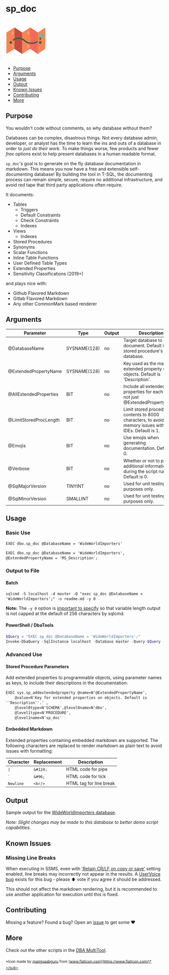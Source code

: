 # sp_doc

![sp_doc map logo](assets/map.png "sp_doc map logo")

* [Purpose](#purpose)
* [Arguments](#arguments)
* [Usage](#usage)
* [Output](#output)
* [Known Issues](#known-issues)
* [Contributing](#contributing)
* [More](#more)

## Purpose

You wouldn't code without comments, so why database without them?

Databases can be complex, disastrous things. Not every database admin,
developer, or analyst has the time to learn the ins and outs of a database
in order to *just do their work*. To make things worse, few products and
fewer *free* options exist to help present databases in a human readable format.

`sp_doc`'s goal is to generate on the fly database documentation in
markdown. This means you now have a free and extensible
self-documenting database! By building the tool in T-SQL, the documenting
process can remain simple, secure, require no additional infrastructure, and avoid
red tape that third party applications often require.

It documents:

* Tables
  * Triggers
  * Default Constraints
  * Check Constraints
  * Indexes
* Views
  * Indexes
* Stored Procedures
* Synonyms
* Scalar Functions
* Inline Table Functions
* User Defined Table Types
* Extended Properties
* Sensitivity Classifications (2019+)

and plays nice with:

* Github Flavored Markdown
* Gitlab Flavored Markdown
* Any other CommonMark based renderer

## Arguments

| Parameter | Type | Output | Description |
| --- | --- | --- | --- |
| @DatabaseName | SYSNAME(128) | no | Target database to document. Default is the stored procedure's database. |
| @ExtendedPropertyName | SYSNAME(128) | no | Key used as the main extended property on objects. Default is 'Description'. |
| @AllExtendedProperties | BIT | no | Include all extended properties for each object, not just @ExtendedPropertyName. |
| @LimitStoredProcLength | BIT | no | Limit stored procedure contents to 8000 characters, to avoid memory issues with some IDEs. Default is 1. |
| @Emojis | BIT | no | Use emojis when generating documentation. Default is 0. |
| @Verbose | BIT | no | Whether or not to print additional information during the script run. Default is 0. |
| @SqlMajorVersion | TINYINT | no | Used for unit testing purposes only. |
| @SqlMinorVersion | SMALLINT | no | Used for unit testing purposes only. |

## Usage

### Basic Use

```tsql
EXEC dbo.sp_doc @DatabaseName = 'WideWorldImporters'
```

```tsql
EXEC dbo.sp_doc @DatabaseName = 'WideWorldImporters', @ExtendedPropertyName = 'MS_Description';
```

### Output to File

#### Batch

```batchfile
sqlcmd -S localhost -d master -Q "exec sp_doc @DatabaseName = 'WideWorldImporters';" -o readme.md -y 0
```

**Note:** The `-y 0` option is [important to specify][sqlcmd] so that variable length
output is not capped at the default of 256 characters by sqlcmd.

#### PowerShell / DbaTools

```powershell
$Query = "EXEC sp_doc @DatabaseName = 'WideWorldImporters';"
Invoke-DbaQuery -SqlInstance localhost -Database master -Query $Query -As SingleValue | Out-File readme.md
```

### Advanced Use

#### Stored Procedure Parameters

Add extended properties to programmable objects, using parameter names as keys,
to include their descriptions in the documentation:

```tsql
EXEC sys.sp_addextendedproperty @name=N'@ExtendedPropertyName',
    @value=N'Key for extended properties on objects. Default is ''Description''.' ,
    @level0type=N'SCHEMA',@level0name=N'dbo',
    @level1type=N'PROCEDURE',
    @level1name=N'sp_doc'
```

#### Embedded Markdown

Extended properties containing embedded markdown are supported. The following characters
are replaced to render markdown as plain text to avoid issues with formatting:

| Character | Replacement | Description |
| --------- | ----------- | ----------- |
| `\|` | `&#124;` | HTML code for pipe |
| ``` ` ``` | `&#96;` | HTML code for tick |
| `Newline` | `<br/>` | HTML tag for line break |

## Output

Sample output for the [WideWorldImporters database][sample].

*Note: Slight changes may be made to this database to better demo script capabilities.*

## Known Issues

### Missing Line Breaks

When executing in SSMS, even with ['Retain CR/LF on copy or save'][so]
setting enabled, line breaks may incorrectly
not appear in the results.
A [UserVoice bug][UVBug] exists for this bug - please :arrow_up: vote if you
agree it should be addressed.

This should not affect the markdown rendering, but it is
recommended to use another application for execution
until this is fixed.

## Contributing

Missing a feature? Found a bug? Open an [issue][issue] to get some :heart:

## More

Check out the other scripts in the [DBA MultiTool][tool].

<sub>*Icon made by [mangsaabguru](https://www.flaticon.com/authors/mangsaabguru)
from [www.flaticon.com](https://www.flaticon.com/)*</sub>

[tool]: https://dba-multitool.org
[issue]: https://github.com/LowlyDBA/dba-multitool/issues
[sample]: assets/WideWorldImporters.md
[so]: https://stackoverflow.com/a/37284582/4406684
[sqlcmd]: https://docs.microsoft.com/en-us/sql/tools/sqlcmd-utility?view=sql-server-ver15#command-line-options
[UVBug]: https://feedback.azure.com/forums/908035-sql-server/suggestions/32899324-ssms-ignores-final-r-n-crlf-carriage-return
